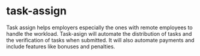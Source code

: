 # task-assign
Task assign helps employers especially the ones with remote employees to handle the workload. Task-asign will automate the distribution of tasks and the verification of tasks when submitted. It will also automate payments and include features like bonuses and penalties.
